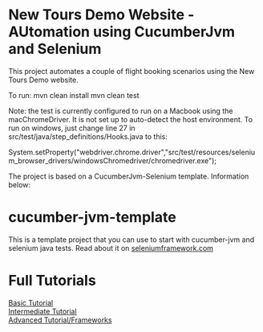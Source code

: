 New Tours Demo Website - AUtomation using CucumberJvm and Selenium
==================================================================

This project automates a couple of flight booking scenarios using the New Tours Demo website.

To run:
mvn clean install
mvn clean test

Note: the test is currently configured to run on a Macbook using the macChromeDriver.  It is not set up to auto-detect the host environment.  To run on windows, just change line 27 in src/test/java/step_definitions/Hooks.java to this:

System.setProperty("webdriver.chrome.driver","src/test/resources/selenium_browser_drivers/windowsChromedriver/chromedriver.exe");



The project is based on a CucumberJvm-Selenium template.  Information below:
  
cucumber-jvm-template
=====================

This is a template project that you can use to start with cucumber-jvm and selenium java tests. Read about it on [seleniumframework.com](http://www.seleniumframework.com/cucumber-jvm-3/cucumber-jvm-and-selenium/)

# Full Tutorials

[Basic Tutorial](http://www.seleniumframework.com/cucumber-jvm-3/cucumber-jvm-and-selenium/)  
[Intermediate Tutorial](http://www.seleniumframework.com/cucumber-jvm-3/parameterize-browser/)  
[Advanced Tutorial/Frameworks](http://www.seleniumframework.com/cucumber-jvm-3/what-are-frameworks/)

